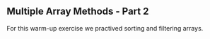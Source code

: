 Multiple Array Methods - Part 2
-------------------------------
For this warm-up exercise we practived sorting and filtering arrays.